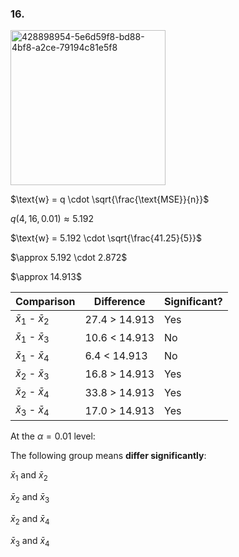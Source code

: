 
### 16.

<img width="248" alt="428898954-5e6d59f8-bd88-4bf8-a2ce-79194c81e5f8" src="https://github.com/user-attachments/assets/2c2444d4-38d2-412a-bc16-04688fb4e3e7" />


$\text{w} = q \cdot \sqrt{\frac{\text{MSE}}{n}}\$

$q(4,16,0.01) \approx 5.192$

$\text{w} = 5.192 \cdot \sqrt{\frac{41.25}{5}}\$

$\approx 5.192 \cdot 2.872\$  

$\approx 14.913\$


| Comparison                | Difference          | Significant?  |
|---------------------------|---------------------|---------------|
| $\bar{x}_1$ - $\bar{x}_2$ | 27.4 > 14.913       | Yes           |
| $\bar{x}_1$ - $\bar{x}_3$ | 10.6 < 14.913       | No            |
| $\bar{x}_1$ - $\bar{x}_4$ | 6.4  < 14.913       | No            |
| $\bar{x}_2$ - $\bar{x}_3$ | 16.8 > 14.913       | Yes           |
| $\bar{x}_2$ - $\bar{x}_4$ | 33.8 > 14.913       | Yes           |
| $\bar{x}_3$ - $\bar{x}_4$ | 17.0 > 14.913       | Yes           |


At the $\alpha = 0.01$ level:

The following group means **differ significantly**:

$\bar{x}_1$ and $\bar{x}_2$  

$\bar{x}_2$ and $\bar{x}_3$  

$\bar{x}_2$ and $\bar{x}_4$  

$\bar{x}_3$ and $\bar{x}_4$

